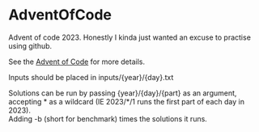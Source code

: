 # AdventOfCode
Advent of code 2023. Honestly I kinda just wanted an excuse to practise using github.

See the [Advent of Code](https://adventofcode.com/) for more details.

Inputs should be placed in inputs/{year}/{day}.txt

Solutions can be run by passing {year}/{day}/{part} as an argument, accepting * as a wildcard (IE 2023/*/1 runs the first part of each day in 2023).\
Adding -b (short for benchmark) times the solutions it runs.
